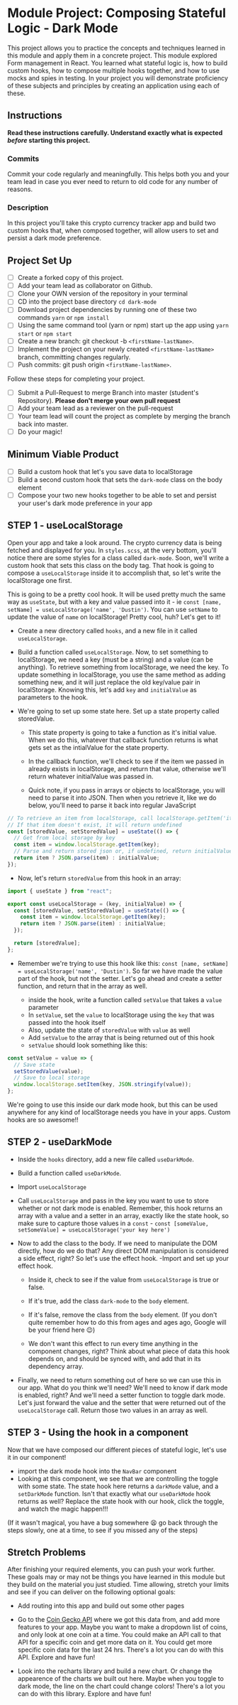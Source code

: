 # Module Project: Composing Stateful Logic - Dark Mode

This project allows you to practice the concepts and techniques learned in this module and apply them in a concrete project. This module explored Form management in React. You learned what stateful logic is, how to build custom hooks, how to compose multiple hooks together, and how to use mocks and spies in testing. In your project you will demonstrate proficiency of these subjects and principles by creating an application using each of these.

## Instructions

**Read these instructions carefully. Understand exactly what is expected _before_ starting this project.**

### Commits

Commit your code regularly and meaningfully. This helps both you and your team lead in case you ever need to return to old code for any number of reasons.

### Description

In this project you'll take this crypto currency tracker app and build two custom hooks that, when composed together, will allow users to set and persist a dark mode preference.

## Project Set Up

- [ ] Create a forked copy of this project.
- [ ] Add your team lead as collaborator on Github.
- [ ] Clone your OWN version of the repository in your terminal
- [ ] CD into the project base directory `cd dark-mode`
- [ ] Download project dependencies by running one of these two commands `yarn` or `npm install`
- [ ] Using the same command tool (yarn or npm) start up the app using `yarn start` or `npm start`
- [ ] Create a new branch: git checkout -b `<firstName-lastName>`.
- [ ] Implement the project on your newly created `<firstName-lastName>` branch, committing changes regularly.
- [ ] Push commits: git push origin `<firstName-lastName>`.

Follow these steps for completing your project.

- [ ] Submit a Pull-Request to merge <firstName-lastName> Branch into master (student's Repository). **Please don't merge your own pull request**
- [ ] Add your team lead as a reviewer on the pull-request
- [ ] Your team lead will count the project as complete by merging the branch back into master.
- [ ] Do your magic!

## Minimum Viable Product

- [ ] Build a custom hook that let's you save data to localStorage
- [ ] Build a second custom hook that sets the `dark-mode` class on the body element
- [ ] Compose your two new hooks together to be able to set and persist your user's dark mode preference in your app
<!--
- [ ] Write tests that use mocks and spies to handle dependencies in your components
-->

## STEP 1 - useLocalStorage

Open your app and take a look around. The crypto currency data is being fetched and displayed for you. In `styles.scss`,
 at the very bottom, you'll notice there are some styles for a class called `dark-mode`. Soon, we'll write a custom hook
  that sets this class on the body tag. That hook is going to compose a `useLocalStorage` inside it to accomplish that,
   so let's write the localStorage one first.

This is going to be a pretty cool hook. It will be used pretty much the same way as `useState`, 
but with a key and value passed into it - ie `const [name, setName] = useLocalStorage('name', 'Dustin')`. 
You can use `setName` to update the value of `name` on localStorage! Pretty cool, huh? Let's get to it!

- Create a new directory called `hooks`, and a new file in it called `useLocalStorage`.

- Build a function called `useLocalStorage`. Now, to set something to localStorage,
 we need a key (must be a string) and a value (can be anything). To retrieve something from localStorage, we need the key. 
 To update something in localStorage, you use the same method as adding something new, and it will just replace the old 
 key/value pair in localStorage. Knowing this, let's add `key` and `initialValue` as parameters to the hook.

- We're going to set up some state here. Set up a state property called storedValue.
  - This state property is going to take a function as it's initial value. When we do this, whatever that
   callback function returns is what gets set as the intialValue for the state property.

  - In the callback function, we'll check to see if the item we passed in already exists in localStorage,
   and return that value, otherwise we'll return whatever initialValue was passed in.

  - Quick note, if you pass in arrays or objects to localStorage, you will need to parse it into JSON. 
  Then when you retrieve it, like we do below, you'll need to parse it back into regular JavaScript

```js
// To retrieve an item from localStorage, call localStorage.getItem('itemName')
// If that item doesn't exist, it will return undefined
const [storedValue, setStoredValue] = useState(() => {
  // Get from local storage by key
  const item = window.localStorage.getItem(key);
  // Parse and return stored json or, if undefined, return initialValue
  return item ? JSON.parse(item) : initialValue;
});
```

- Now, let's return `storedValue` from this hook in an array:

```js
import { useState } from "react";

export const useLocalStorage = (key, initialValue) => {
  const [storedValue, setStoredValue] = useState(() => {
    const item = window.localStorage.getItem(key);
    return item ? JSON.parse(item) : initialValue;
  });

  return [storedValue];
};
```

- Remember we're trying to use this hook like this: `const [name, setName] = useLocalStorage('name', 'Dustin')`.
 So far we have made the value part of the hook, but not the setter. Let's go ahead and create a setter function,
  and return that in the array as well.

  - inside the hook, write a function called `setValue` that takes a `value` parameter
  - In `setValue`, set the `value` to localStorage using the `key` that was passed into the hook itself
  - Also, update the state of `storedValue` with `value` as well
  - Add `setValue` to the array that is being returned out of this hook
  - `setValue` should look something like this:

```js
const setValue = value => {
  // Save state
  setStoredValue(value);
  // Save to local storage
  window.localStorage.setItem(key, JSON.stringify(value));
};
```

We're going to use this inside our dark mode hook, but this can be used anywhere for any kind of localStorage
 needs you have in your apps. Custom hooks are so awesome!!

## STEP 2 - useDarkMode

- Inside the `hooks` directory, add a new file called `useDarkMode`.
- Build a function called `useDarkMode`.
- Import `useLocalStorage`
- Call `useLocalStorage` and pass in the key you want to use to store whether or not dark mode is enabled. 
Remember, this hook returns an array with a value and a setter in an array, exactly like the state hook,
 so make sure to capture those values in a `const` - `const [someValue, setSomeValue] = useLocalStorage('your key here')`

- Now to add the class to the body. If we need to manipulate the DOM directly, how do we do that? 
Any direct DOM manipulation is considered a side effect, right? So let's use the effect hook.
  -Import and set up your effect hook.
  - Inside it, check to see if the value from `useLocalStorage` is true or false.
  - If it's true, add the class `dark-mode` to the `body` element.
  - If it's false, remove the class from the `body` element. (If you don't quite remember how to do this from ages and ages ago,
   Google will be your friend here 😉)

  - We don't want this effect to run every time anything in the component changes, right? Think about what piece of data 
  this hook depends on, and should be synced with, and add that in its dependency array.

- Finally, we need to return something out of here so we can use this in our app. What do you think we'll need? 
We'll need to know if dark mode is enabled, right? And we'll need a setter function to toggle dark mode. 
Let's just forward the value and the setter that were returned out of the `useLocalStorage` call. 
Return those two values in an array as well.

## STEP 3 - Using the hook in a component

Now that we have composed our different pieces of stateful logic, let's use it in our component!

- import the dark mode hook into the `NavBar` component
- Looking at this component, we see that we are controlling the toggle with some state. 
The state hook here returns a `darkMode` value, and a `setDarkMode` function. 
Isn't that exactly what our `useDarkMode` hook returns as well? Replace the state hook with our hook, 
click the toggle, and watch the magic happen!!!

(If it wasn't magical, you have a bug somewhere 😫 go back through the steps slowly, one at a time, to see if you missed any of the steps)

## Stretch Problems

After finishing your required elements, you can push your work further. These goals may or may not be 
things you have learned in this module but they build on the material you just studied. Time allowing, 
stretch your limits and see if you can deliver on the following optional goals:

- Add routing into this app and build out some other pages

- Go to the [Coin Gecko API](https://www.coingecko.com/) where we got this data from, and add more features to your app. 
Maybe you want to make a dropdown list of coins, and only look at one coin at a time. You could make an API call to that 
API for a specific coin and get more data on it. You could get more specific coin data for the last 24 hrs. 
There's a lot you can do with this API. Explore and have fun!

- Look into the recharts library and build a new chart. Or change the appearence of the charts we built out here. 
Maybe when you toggle to dark mode, the line on the chart could change colors! There's a lot you can do with this library. 
Explore and have fun!
